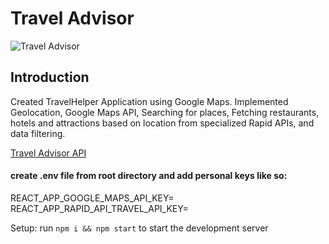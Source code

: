 # Travel Advisor

![Travel Advisor](https://i.ibb.co/qph2cZn/image.pngg)

## Introduction
Created TravelHelper Application using Google Maps. Implemented Geolocation, Google Maps API, Searching for places, Fetching restaurants, hotels and attractions based on location from specialized Rapid APIs, and data filtering.

[Travel Advisor API](https://rapidapi.com/apidojo/api/travel-advisor?utm_source=youtube.com/JavaScriptMastery&utm_medium=DevRel&utm_campaign=DevRel)

#### create .env file from root directory and add personal keys like so:
REACT_APP_GOOGLE_MAPS_API_KEY= <br>
REACT_APP_RAPID_API_TRAVEL_API_KEY=

Setup: run ```npm i && npm start``` to start the development server
